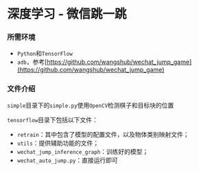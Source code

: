 # 深度学习 - 微信跳一跳

### 所需环境

- `Python`和`TensorFlow`
- `adb`，参考[https://github.com/wangshub/wechat_jump_game](https://github.com/wangshub/wechat_jump_game)

### 文件介绍

`simple`目录下的`simple.py`使用`OpenCV`检测棋子和目标块的位置
 
`tensorflow`目录下包括以下文件：

- `retrain`：其中包含了模型的配置文件，以及物体类别映射文件；
- `utils`：提供辅助功能的文件；
- `wechat_jump_inference_graph`：训练好的模型；
- `wechat_auto_jump.py`：直接运行即可